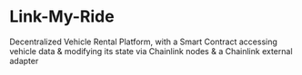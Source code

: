 # Link-My-Ride
Decentralized Vehicle Rental Platform, with a Smart Contract accessing vehicle data &amp; modifying its state via Chainlink nodes &amp; a Chainlink external adapter
